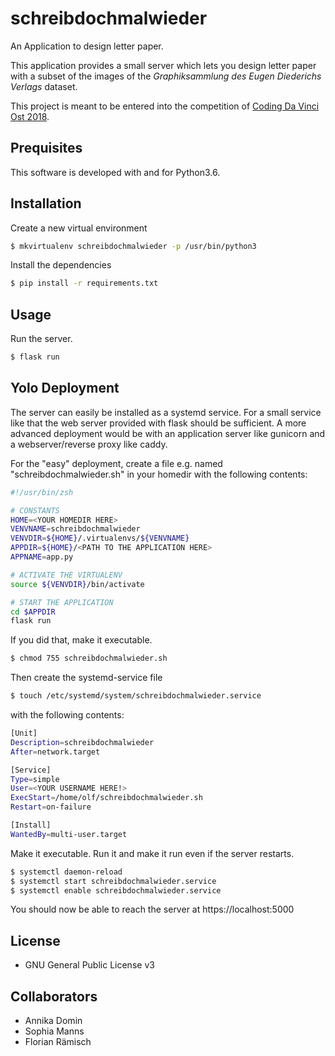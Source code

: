 # schreibdochmalwieder

An Application to design letter paper. 

This application provides a small server which lets you design letter paper
with a subset of the images of the _Graphiksammlung des Eugen Diederichs Verlags_
dataset. 

This project is meant to be entered into the competition of [Coding Da Vinci Ost 2018](https://codingdavinci.de/events/ost).

## Prequisites

This software is developed with and for Python3.6.

## Installation

Create a new virtual environment

```zsh
$ mkvirtualenv schreibdochmalwieder -p /usr/bin/python3
```

Install the dependencies

```zsh
$ pip install -r requirements.txt
```

## Usage

Run the server.

```zsh
$ flask run
```

## Yolo Deployment

The server can easily be installed as a systemd service. 
For a small service like that the web server provided with flask should be sufficient. 
A more advanced deployment would be with an application server like gunicorn
and a webserver/reverse proxy like caddy.

For the "easy" deployment, create a file e.g. named "schreibdochmalwieder.sh" 
in your homedir with the following contents:

```zsh
#!/usr/bin/zsh

# CONSTANTS
HOME=<YOUR HOMEDIR HERE>
VENVNAME=schreibdochmalwieder
VENVDIR=${HOME}/.virtualenvs/${VENVNAME}
APPDIR=${HOME}/<PATH TO THE APPLICATION HERE>
APPNAME=app.py

# ACTIVATE THE VIRTUALENV
source ${VENVDIR}/bin/activate

# START THE APPLICATION
cd $APPDIR
flask run
```
If you did that, make it executable.

```zsh
$ chmod 755 schreibdochmalwieder.sh
```

Then create the systemd-service file

```zsh
$ touch /etc/systemd/system/schreibdochmalwieder.service
```

with the following contents:

```zsh
[Unit]
Description=schreibdochmalwieder
After=network.target

[Service]
Type=simple
User=<YOUR USERNAME HERE!>
ExecStart=/home/olf/schreibdochmalwieder.sh
Restart=on-failure

[Install]
WantedBy=multi-user.target
```

Make it executable. Run it and make it run even if the server restarts.

```zsh
$ systemctl daemon-reload
$ systemctl start schreibdochmalwieder.service
$ systemctl enable schreibdochmalwieder.service
```

You should now be able to reach the server at https://localhost:5000


## License

* GNU General Public License v3

## Collaborators

* Annika Domin
* Sophia Manns
* Florian Rämisch
